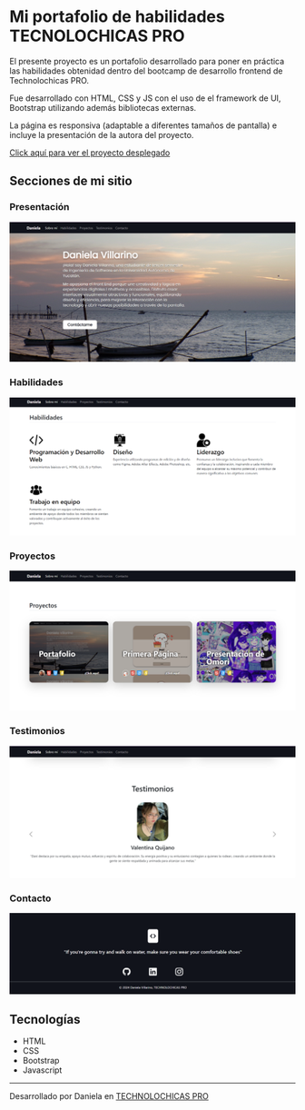 # Mi portafolio de habilidades TECNOLOCHICAS PRO

El presente proyecto es un portafolio desarrollado para poner en práctica las habilidades obtenidad dentro del bootcamp de desarrollo frontend de Technolochicas PRO.

Fue desarrollado con HTML, CSS y JS con el uso de el framework de UI, Bootstrap utilizando además bibliotecas externas.

La página es responsiva (adaptable a diferentes tamaños de pantalla) e incluye la presentación de la autora del proyecto.

[Click aquí para ver el proyecto desplegado](https://daniela-villarino.netlify.app)

## Secciones de mi sitio
### Presentación
![Presentación](assets/README/sobre-mi.png)
### Habilidades
![Habilidades](assets/README/habilidades.png)
### Proyectos
![Proyectos](assets/README/proyectos.png)
### Testimonios
![Testimonios](assets/README/testimonios.png)
### Contacto
![Contacto](assets/README/contacto.png)

## Tecnologías
* HTML
* CSS
* Bootstrap 
* Javascript
---
Desarrollado por Daniela en [TECHNOLOCHICAS PRO](https://tecnolochicas.mx/)  

